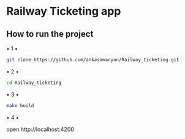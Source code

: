 # Railway Ticketing app

## How to run the project
• 1 • 
```bash
git clone https://github.com/ankasamanyan/Railway_ticketing.git

```
• 2 • 
```bash
cd Railway_ticketing

```
• 3 •
```bash
make build

```

• 4 •

open http://localhost:4200
